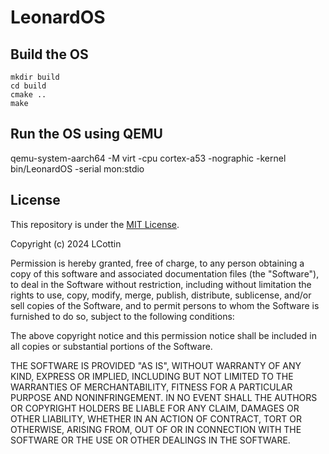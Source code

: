 # LeonardOS

## Build the OS

    mkdir build
    cd build
    cmake ..
    make

## Run the OS using QEMU

qemu-system-aarch64 -M virt -cpu cortex-a53 -nographic -kernel bin/LeonardOS -serial mon:stdio

## License

This repository is under the [MIT License](https://opensource.org/licenses/MIT).

Copyright (c) 2024 LCottin

Permission is hereby granted, free of charge, to any person obtaining a copy
of this software and associated documentation files (the "Software"), to deal
in the Software without restriction, including without limitation the rights
to use, copy, modify, merge, publish, distribute, sublicense, and/or sell
copies of the Software, and to permit persons to whom the Software is
furnished to do so, subject to the following conditions:

The above copyright notice and this permission notice shall be included in all
copies or substantial portions of the Software.

THE SOFTWARE IS PROVIDED "AS IS", WITHOUT WARRANTY OF ANY KIND, EXPRESS OR
IMPLIED, INCLUDING BUT NOT LIMITED TO THE WARRANTIES OF MERCHANTABILITY,
FITNESS FOR A PARTICULAR PURPOSE AND NONINFRINGEMENT. IN NO EVENT SHALL THE
AUTHORS OR COPYRIGHT HOLDERS BE LIABLE FOR ANY CLAIM, DAMAGES OR OTHER
LIABILITY, WHETHER IN AN ACTION OF CONTRACT, TORT OR OTHERWISE, ARISING FROM,
OUT OF OR IN CONNECTION WITH THE SOFTWARE OR THE USE OR OTHER DEALINGS IN THE
SOFTWARE.

